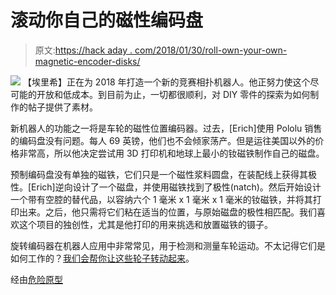 # 滚动你自己的磁性编码盘

> 原文:[https://hack aday . com/2018/01/30/roll-own-your-own-magnetic-encoder-disks/](https://hackaday.com/2018/01/30/roll-your-own-magnetic-encoder-disks/)

[![](../Images/4dab0938157cba27e73f04aa57bedbe0.png)](https://hackaday.com/wp-content/uploads/2018/01/3dp-encoders-poles.png) 【埃里希】正在为 2018 年打造一个新的竞赛相扑机器人。他正努力使这个尽可能的开放和低成本。到目前为止，一切都很顺利，对 DIY 零件的探索为如何制作的帖子提供了素材。

新机器人的功能之一将是车轮的磁性位置编码器。过去，[Erich]使用 Pololu 销售的编码盘没有问题。每人 69 英镑，他们也不会倾家荡产。但是运往美国以外的价格非常高，所以他决定尝试用 3D 打印机和地球上最小的钕磁铁制作自己的磁盘。

预制编码盘没有单独的磁铁，它们只是一个磁性浆料圆盘，在装配线上获得其极性。[Erich]逆向设计了一个磁盘，并使用磁铁找到了极性(natch)。然后开始设计一个带有空腔的替代品，以容纳六个 1 毫米 x 1 毫米 x 1 毫米的钕磁铁，并将其打印出来。之后，他只需将它们粘在适当的位置，与原始磁盘的极性相匹配。我们喜欢这个项目的独创性，尤其是他打印的用来挑选和放置磁铁的镊子。

旋转编码器在机器人应用中非常常见，用于检测和测量车轮运动。不太记得它们是如何工作的？[我们会帮你让这些轮子转动起来](https://hackaday.com/2014/11/01/which-way-are-we-going-concepts-behind-rotary-encoders/)。

经由[危险原型](http://dangerousprototypes.com/blog/2018/01/26/custom-3d-printed-magnetic-encoder-disks-for-robotics-projects/)